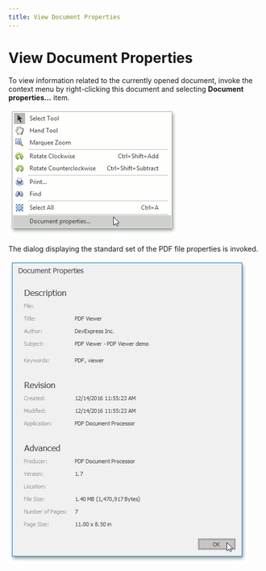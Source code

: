 ```yaml
---
title: View Document Properties
---
```

# View Document Properties
To view information related to the currently opened document, invoke the context menu by right-clicking this document and selecting **Document properties...** item.

![pdf-viewer-13](../../images/Img24459.png)

The dialog displaying the standard set of the PDF file properties is invoked.

![pdf-viewer-14](../../images/Img24460.png)